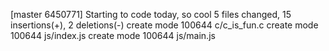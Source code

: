[master 6450771] Starting to code today, so cool
 5 files changed, 15 insertions(+), 2 deletions(-)
 create mode 100644 c/c_is_fun.c
 create mode 100644 js/index.js
 create mode 100644 js/main.js

